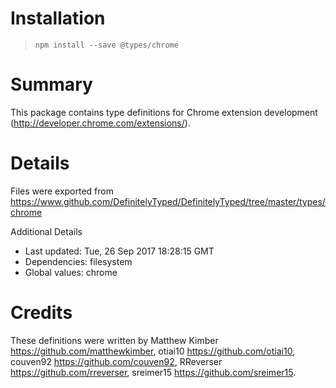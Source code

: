 # Installation
> `npm install --save @types/chrome`

# Summary
This package contains type definitions for Chrome extension development (http://developer.chrome.com/extensions/).

# Details
Files were exported from https://www.github.com/DefinitelyTyped/DefinitelyTyped/tree/master/types/chrome

Additional Details
 * Last updated: Tue, 26 Sep 2017 18:28:15 GMT
 * Dependencies: filesystem
 * Global values: chrome

# Credits
These definitions were written by Matthew Kimber <https://github.com/matthewkimber>, otiai10 <https://github.com/otiai10>, couven92 <https://github.com/couven92>, RReverser <https://github.com/rreverser>, sreimer15 <https://github.com/sreimer15>.
